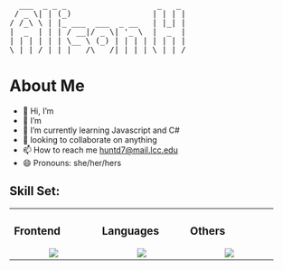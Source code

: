 
<pre>  ___  _ _ _                   _   _ 
 / _ \| | (_)                 | | | |
/ /_\ \ | |_ ___  ___  _ __   | |_| |
|  _  | | | / __|/ _ \| '_ \  |  _  |
| | | | | | \__ \ (_) | | | | | | | |
\_| |_/_|_|_|___/\___/|_| |_| \_| |_/
</pre>                                                                     
# About Me
- 👋 Hi, I’m
- 👀 I’m 
- 🌱 I’m currently learning Javascript and C#
- 💞️ looking to collaborate on anything
- 📫 How to reach me huntd7@mail.lcc.edu
- 😄 Pronouns: she/her/hers

## Skill Set:

<table><tr><td valign="top" width="25%">

### Frontend  
<a href="https://github.com/tayyabadev">
<div align="center">  
       <img src="https://skillicons.dev/icons?i=html,css,js,jquery&perline=4" /> 
</div>
</a>
 </td><td valign="top" width="25%">
        
### Languages
<a href="https://github.com/tayyabadev">
<div align="center">
       <img src="https://skillicons.dev/icons?i=cs,java,python,js&perline=4" /> 
</div>
</a>

</td><td valign="top" width="25%">
  
### Others
<a href="https://github.com/tayyabadev">
<div align="center">
       <img src="https://skillicons.dev/icons?i=git,github,vscode,discord,vscodeqt&perline=4" /> 
</div>
</a>
</td>
</tr></table>

<div id="header" align="center">
  <img src="https://komarev.com/ghpvc/?username=Allie-source&style=plastic&color=lightgrey" alt=""/>
</div>

